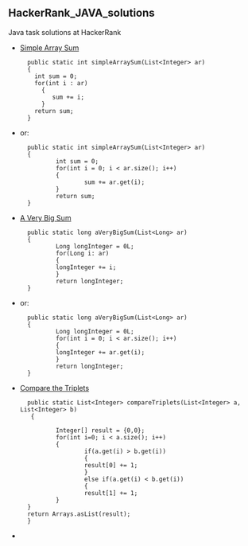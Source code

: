 ## HackerRank_JAVA_solutions
Java task solutions at HackerRank

- [Simple Array Sum](https://www.hackerrank.com/challenges/simple-array-sum/problem) 
        
        public static int simpleArraySum(List<Integer> ar) 
        {    
          int sum = 0;
          for(int i : ar)
            {
               sum += i;
            }
          return sum;
        }

- or:
   
        public static int simpleArraySum(List<Integer> ar)
        {
                int sum = 0;
                for(int i = 0; i < ar.size(); i++)
                {
                        sum += ar.get(i);
                }
                return sum;
        }
        
- [A Very Big Sum](https://www.hackerrank.com/challenges/a-very-big-sum/problem?h_r=profile) 

        public static long aVeryBigSum(List<Long> ar) 
        {    
                Long longInteger = 0L;
                for(Long i: ar)
                {
                longInteger += i;        
                }
                return longInteger;
        }
        
- or:

        public static long aVeryBigSum(List<Long> ar) 
        {    
                Long longInteger = 0L;
                for(int i = 0; i < ar.size(); i++)
                {
                longInteger += ar.get(i);        
                }
                return longInteger;
        }

- [Compare the Triplets](https://www.hackerrank.com/challenges/compare-the-triplets/problem?h_r=profile)

        public static List<Integer> compareTriplets(List<Integer> a, List<Integer> b) 
         {        
        
                Integer[] result = {0,0};
                for(int i=0; i < a.size(); i++)
                {
                        if(a.get(i) > b.get(i))
                        {
                        result[0] += 1;
                        } 
                        else if(a.get(i) < b.get(i))
                        {
                        result[1] += 1;
                }
        }
        return Arrays.asList(result);
        }  
    
- []()
